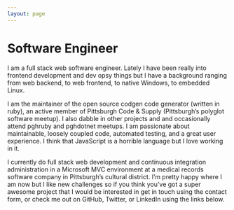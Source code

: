 ```yaml
---
layout: page
---
```


# Software Engineer
I am a full stack web software engineer. Lately I have been really into frontend development and dev opsy things but I have a background ranging from web backend, to web frontend, to native Windows, to embedded Linux.

I am the maintainer of the open source codgen code generator (written in ruby), an active member of Pittsburgh Code & Supply (Pittsburgh’s polyglot software meetup). I also dabble in other projects and and occasionally attend pghruby and pghdotnet meetups. I am passionate about maintainable, loosely coupled code, automated testing, and a great user experience. I think that JavaScript is a horrible language but I love working in it.

I currently do full stack web development and continuous integration administration in a Microsoft MVC environment at a medical records software company in Pittsburgh’s cultural district. I’m pretty happy where I am now but I like new challenges so if you think you’ve got a super awesome project that I would be interested in get in touch using the contact form, or check me out on GitHub, Twitter, or LinkedIn using the links below.
